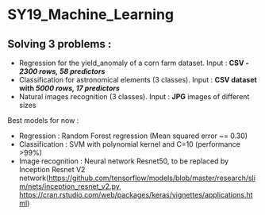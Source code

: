 # SY19_Machine_Learning

## Solving 3 problems :
* Regression for the yield_anomaly of a corn farm dataset. Input : **CSV - *2300 rows, 58 predictors***
* Classification for astronomical elements (3 classes). Input : **CSV dataset with *5000 rows, 17 predictors***
* Natural images recognition (3 classes). Input : **JPG** images of different sizes

Best models for now :
* Regression : Random Forest regression (Mean squared error ~= 0.30)
* Classification : SVM with polynomial kernel and C=10 (performance >99%)
* Image recognition : Neural network Resnet50, to be replaced by Inception Resnet V2  network(https://github.com/tensorflow/models/blob/master/research/slim/nets/inception_resnet_v2.py, https://cran.rstudio.com/web/packages/keras/vignettes/applications.html)
